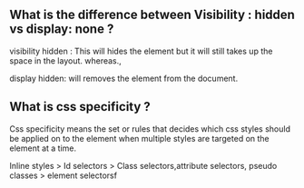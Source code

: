## What is the difference between Visibility : hidden vs display: none ?

visibility hidden : This will hides the element but it will still takes up the space in the layout. whereas.,

display hidden: will removes the element from the document.

## What is css specificity ?

Css specificity means the set or rules that decides which css styles should be applied on to the element when multiple styles are targeted on the element at a time.

Inline styles > Id selectors > Class selectors,attribute selectors, pseudo classes > element selectorsf
